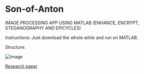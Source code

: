 # Son-of-Anton
IMAGE PROCESSING APP USING MATLAB (ENHANCE, ENCRYPT, STEGANOGRAPHY AND EPICYCLES)

Instructions:
Just download the whole while and run on MATLAB.

Structure:

![image](https://github.com/MrStrange09/Son-of-Anton/assets/65698817/f803f035-2401-4934-91b0-bff3fb9956ee)


[Research paper](https://github.com/MrStrange09/Son-of-Anton/blob/main/Research%20paper.pdf)
